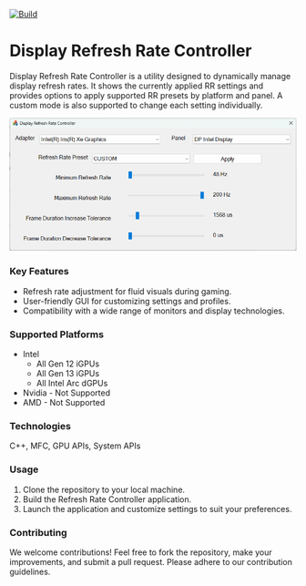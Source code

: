 [![Build](https://github.com/rk020/DisplayRefreshRateController/actions/workflows/build.yml/badge.svg)](https://github.com/rk020/DisplayRefreshRateController/actions/workflows/build.yml)

# Display Refresh Rate Controller

Display Refresh Rate Controller is a utility designed to dynamically manage display refresh rates. It shows the
currently applied RR settings and provides options to apply supported RR presets by platform and panel. A custom mode is
also supported to change each setting individually.

![Application Screenshot](docs/app.png)

### Key Features

* Refresh rate adjustment for fluid visuals during gaming.
* User-friendly GUI for customizing settings and profiles.
* Compatibility with a wide range of monitors and display technologies.

### Supported Platforms

* Intel
    * All Gen 12 iGPUs
    * All Gen 13 iGPUs
    * All Intel Arc dGPUs
* Nvidia - Not Supported
* AMD - Not Supported

### Technologies

C++, MFC, GPU APIs, System APIs

### Usage

1. Clone the repository to your local machine.
2. Build the Refresh Rate Controller application.
3. Launch the application and customize settings to suit your preferences.

### Contributing

We welcome contributions! Feel free to fork the repository, make your improvements, and submit a pull request. Please
adhere to our contribution guidelines.
